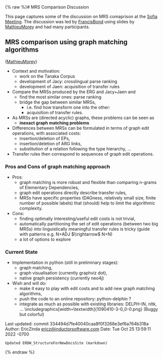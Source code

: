 {% raw %}# MRS Comparison Discussion

This page captures some of the discussion on MRS comaprison at the
[Sofia Meeting](../SofiaTop). The discussion was led by
[FrancisBond](https://blog.inductorsoftware.com/docsproto/tools/FrancisBond) using slides by [MathieuMorey](/MathieuMorey)
and had many participants.

## MRS comparison using graph matching algorithms

([MathieuMorey](/MathieuMorey))

- Context and motivation:
  - work on the Tanaka Corpus
  - development of Jacy: crosslingual parse ranking
  - development of Jaen: acquisition of transfer rules
- Compare the MRSs produced by the ERG and Jacy+Jaen and
  - find the most similar ones: parse ranking
  - bridge the gap between similar MRSs,
    - i.e. find how transform one into the other:
    - acquisition of transfer rules.
- As MRSs are (directed acyclic) graphs, these problems can be seen as
  - **inexact graph matching problems**
- Differences between MRSs can be formulated in terms of graph edit
operations, with associated costs:
  - insertion/deletion of EPs,
  - insertion/deletion of ARG links,
  - substitution of a relation following the type hierarchy, ...
- Transfer rules then correspond to sequences of graph edit
operations.

### Pros and Cons of graph matching approach

- Pros:
  - graph matching is more robust and flexible than comparing
n-grams of Elementary Dependencies,
  - graph edit operations directly describe transfer rules,
  - MRSs have specific properties (DAGness, relatively small size,
finite number of possible labels) that (should) help to limit
the algorithmic complexity.
- Cons:
  - finding optimally interesting/useful edit costs is not trivial,
  - automatically partitioning the set of edit operations (between
two big MRSs) into linguistically meaningful transfer rules is
tricky (guide with patterns e.g. N+ADJ $\\rightarrow$ N+N)
  - a lot of options to explore

### Current State

- Implementation in python (still in preliminary stages):
  - graph matching,
  - graph visualisation (currently graphviz dot),
  - native graph persistency (currently neo4j)
- Wish and will do:
  - make it easy to play with edit costs and to add new graph
matching algorithms,
  - push the code to an online repository: python-delphin ?
  - integrate as much as possible with existing libraries: DELPH-IN,
nltk, ...
\\includegraphics\[width=\\textwidth\]{1090410-3-0\_0-0.png}
(Buggy but colorful)

Last updated: commit 334494d7fe40040caa8f0f3268e3ef6a764b318a
Author: EricZinda <ericz@inductorsoftware.com>
Date:   Tue Oct 25 13:59:11 2022 -0700

    Updated ERDW_StructureForNewDocsSite (markdown)
{% endraw %}